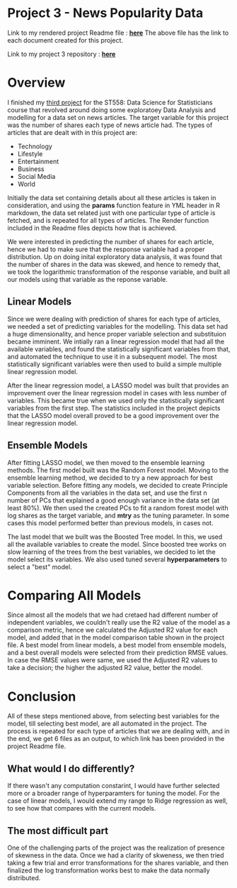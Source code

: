 # Project 3 - News Popularity Data

Link to my rendered project Readme file : [**here**](https://sbgadhwala.github.io/ST558_Project3/)
The above file has the link to each document created for this project.

Link to my project 3 repository : [**here**](https://github.com/sbgadhwala/ST558_Project3/)

# Overview  

I finished my [third project](https://sbgadhwala.github.io/ST558_Project3/) for the ST558: Data Science for Statisticians course that revolved around doing some exploratoey Data Analysis and modelling for a data set on news articles. The target variable for this project was the number of shares each type of news article had. The types of articles that are dealt with in this project are:
  *  Technology
  *  Lifestyle
  *  Entertainment
  *  Business
  *  Social Media
  *  World

Initially the data set containing details about all these articles is taken in consideration, and using the **params** function feature in YML header in R markdown, the data set related just with one particular type of article is fetched, and is repeated for all types of articles. The Render function included in the Readme files depicts how that is achieved.

We were interested in predicting the number of shares for each article, hence we had to make sure that the response variable had a proper distribution. Up on doing inital exploratory data analysis, it was found that the number of shares in the data was skewed, and hence to remedy that, we took the logarithmic transformation of the response variable, and built all our models using that variable as the reponse variable.

## Linear Models
Since we were dealing with prediction of shares for each type of articles, we needed a set of predicting variables for the modelling. This data set had a huge dimensionality, and hence proper variable selection and substituion became imminent. We intially ran a linear regression model that had all the available variables, and found the statistically significant variables from that, and automated the technique to use it in a subsequent model. The most statistically significant variables were then used to build a simple multiple linear regression model. 

After the linear regression model, a LASSO model was built that provides an improvement over the linear regression model in cases with less number of variables. This became true when we used only the statistically significant variables from the first step. The statistics included in the project depicts that the LASSO model overall proved to be a good improvement over the linear regression model.

## Ensemble Models
After fitting LASSO model, we then moved to the ensemble learning methods. The first model built was the Random Forest model. 
Moving to the ensemble learning method, we decided to try a new approach for best variable selection. Before fitting any models, we decided to create Principle Components from all the variables in the data set, and use the first n number of PCs that explained a good enough variance in the data set (at least 80%). We then used the created PCs to fit a random forest model with log shares as the target variable, and **mtry** as the tuning parameter. In some cases this model performed better than previous models, in cases not. 

The last model that we built was the Boosted Tree model. In this, we used all the available variables to create the model. Since boosted tree works on slow learning of the trees from the best variables, we decided to let the model select its variables. We also used tuned several **hyperparameters** to select a "best" model.

# Comparing All Models
Since almost all the models that we had cretaed had different number of independent variables, we couldn't really use the R2 value of the model as a comparison metric, hence we calculated the Adjusted R2 value for each model, and added that in the model comparison table shown in the project file. A best model from linear models, a best model from ensemble models, and a best overall models were selected from their prediction RMSE values. In case the RMSE values were same, we used the Adjusted R2 values to take a decision; the higher the adjusted R2 value, better the model.

# Conclusion
All of these steps mentioned above, from selecting best variables for the model, till selecting best model, are all automated in the project. The process is repeated for each type of articles that we are dealing with, and in the end, we get 6 files as an output, to which link has been provided in the project Readme file.

## What would I do differently?
If there wasn't any computation constarint, I would have further selected more or a broader range of hyperparamters for tuning the model. For the case of linear models, I would extend my range to Ridge regression as well, to see how that compares with the current models. 

## The most difficult part
One of the challenging parts of the project was the realization of presence of skewness in the data. Once we had a clarity of skweness, we then tried taking a few trial and error transformations for the shares variable, and then finalized the log transformation works best to make the data normally distributed.
